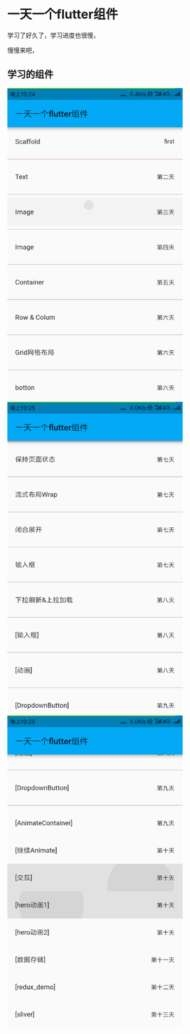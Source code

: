 # 一天一个flutter组件

学习了好久了，学习进度也很慢，

慢慢来吧，


## 学习的组件

<img width="400" src="./images/3.png" />

<img width="400" src="./images/4.png" />

<img width="400" src="./images/2.png" />
